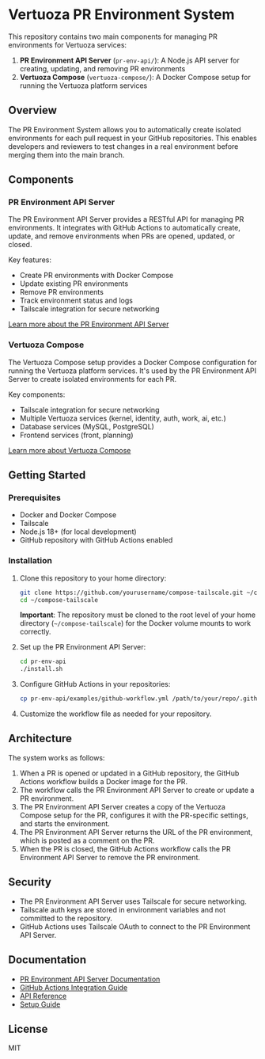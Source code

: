 # Vertuoza PR Environment System

This repository contains two main components for managing PR environments for Vertuoza services:

1. **PR Environment API Server** (`pr-env-api/`): A Node.js API server for creating, updating, and removing PR environments
2. **Vertuoza Compose** (`vertuoza-compose/`): A Docker Compose setup for running the Vertuoza platform services

## Overview

The PR Environment System allows you to automatically create isolated environments for each pull request in your GitHub repositories. This enables developers and reviewers to test changes in a real environment before merging them into the main branch.

## Components

### PR Environment API Server

The PR Environment API Server provides a RESTful API for managing PR environments. It integrates with GitHub Actions to automatically create, update, and remove environments when PRs are opened, updated, or closed.

Key features:
- Create PR environments with Docker Compose
- Update existing PR environments
- Remove PR environments
- Track environment status and logs
- Tailscale integration for secure networking

[Learn more about the PR Environment API Server](./pr-env-api/README.md)

### Vertuoza Compose

The Vertuoza Compose setup provides a Docker Compose configuration for running the Vertuoza platform services. It's used by the PR Environment API Server to create isolated environments for each PR.

Key components:
- Tailscale integration for secure networking
- Multiple Vertuoza services (kernel, identity, auth, work, ai, etc.)
- Database services (MySQL, PostgreSQL)
- Frontend services (front, planning)

[Learn more about Vertuoza Compose](./vertuoza-compose/README.md)

## Getting Started

### Prerequisites

- Docker and Docker Compose
- Tailscale
- Node.js 18+ (for local development)
- GitHub repository with GitHub Actions enabled

### Installation

1. Clone this repository to your home directory:
   ```bash
   git clone https://github.com/yourusername/compose-tailscale.git ~/compose-tailscale
   cd ~/compose-tailscale
   ```
   **Important**: The repository must be cloned to the root level of your home directory (`~/compose-tailscale`) for the Docker volume mounts to work correctly.

2. Set up the PR Environment API Server:
   ```bash
   cd pr-env-api
   ./install.sh
   ```

3. Configure GitHub Actions in your repositories:
   ```bash
   cp pr-env-api/examples/github-workflow.yml /path/to/your/repo/.github/workflows/pr-environment.yml
   ```

4. Customize the workflow file as needed for your repository.

## Architecture

The system works as follows:

1. When a PR is opened or updated in a GitHub repository, the GitHub Actions workflow builds a Docker image for the PR.
2. The workflow calls the PR Environment API Server to create or update a PR environment.
3. The PR Environment API Server creates a copy of the Vertuoza Compose setup for the PR, configures it with the PR-specific settings, and starts the environment.
4. The PR Environment API Server returns the URL of the PR environment, which is posted as a comment on the PR.
5. When the PR is closed, the GitHub Actions workflow calls the PR Environment API Server to remove the PR environment.

## Security

- The PR Environment API Server uses Tailscale for secure networking.
- Tailscale auth keys are stored in environment variables and not committed to the repository.
- GitHub Actions uses Tailscale OAuth to connect to the PR Environment API Server.

## Documentation

- [PR Environment API Server Documentation](./pr-env-api/docs/)
- [GitHub Actions Integration Guide](./pr-env-api/docs/github-actions-integration.md)
- [API Reference](./pr-env-api/docs/api-reference.md)
- [Setup Guide](./pr-env-api/docs/setup-guide.md)

## License

MIT
